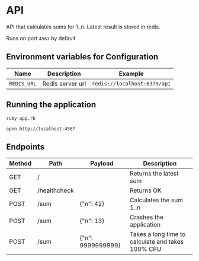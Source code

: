 # API

API that calculates sums for 1..n. Latest result is stored in redis.

Runs on port `4567` by default

## Environment variables for Configuration

| Name | Description | Example  |
| ---- | ----------- | -------- |
| `REDIS_URL` |  Redis server url | `redis://localhost:6379/api` |

## Running the application

`ruby app.rb`

`open http://localhost:4567`

## Endpoints

| Method | Path | Payload    | Description |
| -----  | ---- | ---------- | ----------- |
| GET    | /    |            | Returns the latest sum |
| GET    | /healthcheck |    | Returns OK |
| POST   | /sum | {"n": 42}  | Calculates the sum 1..n |
| POST   | /sum | {"n": 13}  | Crashes the application  |
| POST   | /sum | {"n": 9999999999}  | Takes a long time to calculate and takes 100% CPU |

